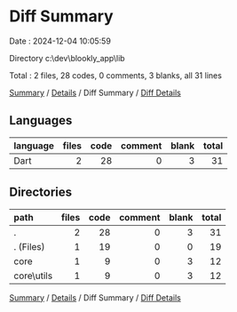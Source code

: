 # Diff Summary

Date : 2024-12-04 10:05:59

Directory c:\\dev\\blookly_app\\lib

Total : 2 files,  28 codes, 0 comments, 3 blanks, all 31 lines

[Summary](results.md) / [Details](details.md) / Diff Summary / [Diff Details](diff-details.md)

## Languages
| language | files | code | comment | blank | total |
| :--- | ---: | ---: | ---: | ---: | ---: |
| Dart | 2 | 28 | 0 | 3 | 31 |

## Directories
| path | files | code | comment | blank | total |
| :--- | ---: | ---: | ---: | ---: | ---: |
| . | 2 | 28 | 0 | 3 | 31 |
| . (Files) | 1 | 19 | 0 | 0 | 19 |
| core | 1 | 9 | 0 | 3 | 12 |
| core\\utils | 1 | 9 | 0 | 3 | 12 |

[Summary](results.md) / [Details](details.md) / Diff Summary / [Diff Details](diff-details.md)